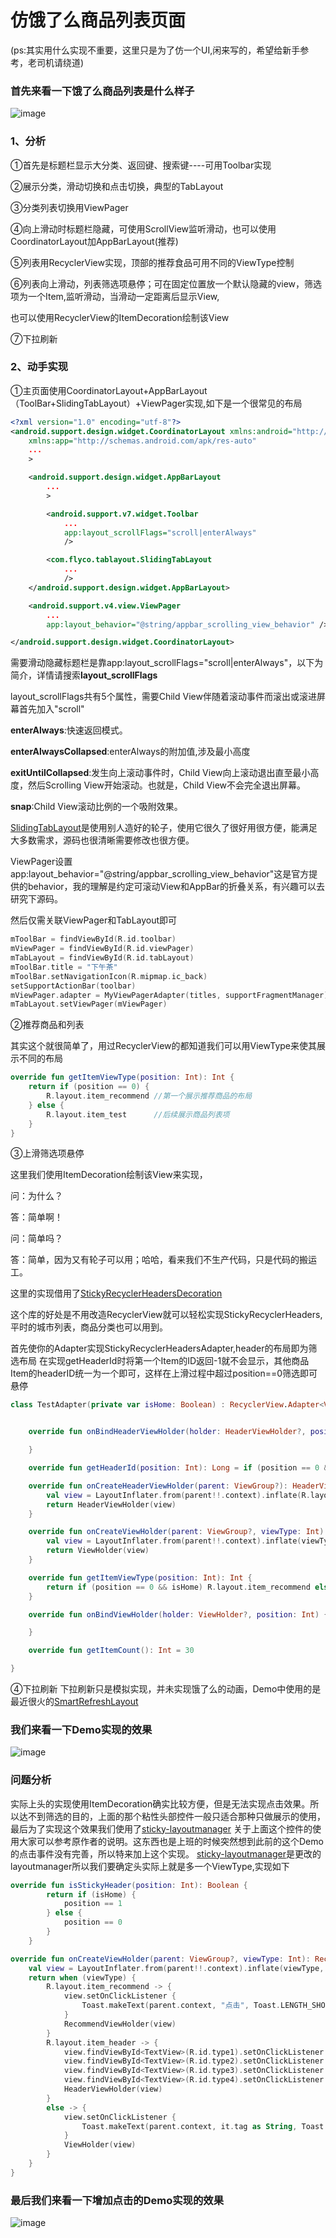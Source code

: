 # 仿饿了么商品列表页面
(ps:其实用什么实现不重要，这里只是为了仿一个UI,闲来写的，希望给新手参考，老司机请绕道)

### 首先来看一下饿了么商品列表是什么样子

![image](https://github.com/leiyun1993/ELeMaList/raw/master/screenshot/1.gif)

### 1、分析
①首先是标题栏显示大分类、返回键、搜索键----可用Toolbar实现

②展示分类，滑动切换和点击切换，典型的TabLayout

③分类列表切换用ViewPager

④向上滑动时标题栏隐藏，可使用ScrollView监听滑动，也可以使用CoordinatorLayout加AppBarLayout(推荐)

⑤列表用RecyclerView实现，顶部的推荐食品可用不同的ViewType控制

⑥列表向上滑动，列表筛选项悬停；可在固定位置放一个默认隐藏的view，筛选项为一个Item,监听滑动，当滑动一定距离后显示View,

也可以使用RecyclerView的ItemDecoration绘制该View

⑦下拉刷新

### 2、动手实现
①主页面使用CoordinatorLayout+AppBarLayout（ToolBar+SlidingTabLayout）+ViewPager实现,如下是一个很常见的布局

```xml
<?xml version="1.0" encoding="utf-8"?>
<android.support.design.widget.CoordinatorLayout xmlns:android="http://schemas.android.com/apk/res/android"
    xmlns:app="http://schemas.android.com/apk/res-auto"
    ...
    >

    <android.support.design.widget.AppBarLayout
        ...
        >

        <android.support.v7.widget.Toolbar
            ...
            app:layout_scrollFlags="scroll|enterAlways"
            />

        <com.flyco.tablayout.SlidingTabLayout
            ...
            />
    </android.support.design.widget.AppBarLayout>

    <android.support.v4.view.ViewPager
        ...
        app:layout_behavior="@string/appbar_scrolling_view_behavior" />

</android.support.design.widget.CoordinatorLayout>

```

需要滑动隐藏标题栏是靠app:layout_scrollFlags="scroll|enterAlways"，以下为简介，详情请搜索**layout_scrollFlags**

layout_scrollFlags共有5个属性，需要Child View伴随着滚动事件而滚出或滚进屏幕首先加入"scroll"

**enterAlways**:快速返回模式。

**enterAlwaysCollapsed**:enterAlways的附加值,涉及最小高度

**exitUntilCollapsed**:发生向上滚动事件时，Child View向上滚动退出直至最小高度，然后Scrolling View开始滚动。也就是，Child View不会完全退出屏幕。

**snap**:Child View滚动比例的一个吸附效果。

[SlidingTabLayout](https://github.com/H07000223/FlycoTabLayout)是使用别人造好的轮子，使用它很久了很好用很方便，能满足大多数需求，源码也很清晰需要修改也很方便。

ViewPager设置app:layout_behavior="@string/appbar_scrolling_view_behavior"这是官方提供的behavior，我的理解是约定可滚动View和AppBar的折叠关系，有兴趣可以去研究下源码。

然后仅需关联ViewPager和TabLayout即可
```kotlin
mToolBar = findViewById(R.id.toolbar)
mViewPager = findViewById(R.id.viewPager)
mTabLayout = findViewById(R.id.tabLayout)
mToolBar.title = "下午茶"
mToolBar.setNavigationIcon(R.mipmap.ic_back)
setSupportActionBar(toolbar)
mViewPager.adapter = MyViewPagerAdapter(titles, supportFragmentManager)
mTabLayout.setViewPager(mViewPager)
```

②推荐商品和列表

其实这个就很简单了，用过RecyclerView的都知道我们可以用ViewType来使其展示不同的布局

```kotlin
override fun getItemViewType(position: Int): Int {
    return if (position == 0) {
        R.layout.item_recommend //第一个展示推荐商品的布局
    } else {
        R.layout.item_test      //后续展示商品列表项
    }
}
```

③上滑筛选项悬停

这里我们使用ItemDecoration绘制该View来实现，

问：为什么？

答：简单啊！

问：简单吗？

答：简单，因为又有轮子可以用；哈哈，看来我们不生产代码，只是代码的搬运工。

这里的实现借用了[StickyRecyclerHeadersDecoration](https://github.com/timehop/sticky-headers-recyclerview)

这个库的好处是不用改造RecyclerView就可以轻松实现StickyRecyclerHeaders,平时的城市列表，商品分类也可以用到。

首先使你的Adapter实现StickyRecyclerHeadersAdapter<VH extends RecyclerView.ViewHolder>,header的布局即为筛选布局
在实现getHeaderId时将第一个Item的ID返回-1就不会显示，其他商品Item的headerID统一为一个即可，这样在上滑过程中超过position==0筛选即可悬停
```kotlin
class TestAdapter(private var isHome: Boolean) : RecyclerView.Adapter<ViewHolder>(), StickyRecyclerHeadersAdapter<HeaderViewHolder> {


    override fun onBindHeaderViewHolder(holder: HeaderViewHolder?, position: Int) {

    }

    override fun getHeaderId(position: Int): Long = if (position == 0 && isHome) -1 else 1

    override fun onCreateHeaderViewHolder(parent: ViewGroup?): HeaderViewHolder {
        val view = LayoutInflater.from(parent!!.context).inflate(R.layout.item_header, parent, false)
        return HeaderViewHolder(view)
    }

    override fun onCreateViewHolder(parent: ViewGroup?, viewType: Int): ViewHolder {
        val view = LayoutInflater.from(parent!!.context).inflate(viewType, parent, false)
        return ViewHolder(view)
    }

    override fun getItemViewType(position: Int): Int {
        return if (position == 0 && isHome) R.layout.item_recommend else R.layout.item_test
    }

    override fun onBindViewHolder(holder: ViewHolder?, position: Int) {

    }

    override fun getItemCount(): Int = 30

}
```

④下拉刷新
下拉刷新只是模拟实现，并未实现饿了么的动画，Demo中使用的是最近很火的[SmartRefreshLayout](https://github.com/scwang90/SmartRefreshLayout)

### 我们来看一下Demo实现的效果

![image](https://github.com/leiyun1993/ELeMaList/raw/master/screenshot/2.gif)

### 问题分析

实际上头的实现使用ItemDecoration确实比较方便，但是无法实现点击效果。所以达不到筛选的目的，上面的那个粘性头部控件一般只适合那种只做展示的使用，
最后为了实现这个效果我们使用了[sticky-layoutmanager](https://github.com/qiujayen/sticky-layoutmanager)
关于上面这个控件的使用大家可以参考原作者的说明。这东西也是上班的时候突然想到此前的这个Demo的点击事件没有完善，所以特来加上这个实现。
[sticky-layoutmanager](https://github.com/qiujayen/sticky-layoutmanager)是更改的layoutmanager所以我们要确定头实际上就是多一个ViewType,实现如下

```kotlin
override fun isStickyHeader(position: Int): Boolean {
        return if (isHome) {
            position == 1
        } else {
            position == 0
        }
    }

override fun onCreateViewHolder(parent: ViewGroup?, viewType: Int): RecyclerView.ViewHolder? {
    val view = LayoutInflater.from(parent!!.context).inflate(viewType, parent, false)
    return when (viewType) {
        R.layout.item_recommend -> {
            view.setOnClickListener {
                Toast.makeText(parent.context, "点击", Toast.LENGTH_SHORT).show()
            }
            RecommendViewHolder(view)
        }
        R.layout.item_header -> {
            view.findViewById<TextView>(R.id.type1).setOnClickListener { Toast.makeText(parent.context, "综合排序", Toast.LENGTH_SHORT).show() }
            view.findViewById<TextView>(R.id.type2).setOnClickListener { Toast.makeText(parent.context, "好评优先", Toast.LENGTH_SHORT).show() }
            view.findViewById<TextView>(R.id.type3).setOnClickListener { Toast.makeText(parent.context, "距离最近", Toast.LENGTH_SHORT).show() }
            view.findViewById<TextView>(R.id.type4).setOnClickListener { Toast.makeText(parent.context, "筛选", Toast.LENGTH_SHORT).show() }
            HeaderViewHolder(view)
        }
        else -> {
            view.setOnClickListener {
                Toast.makeText(parent.context, it.tag as String, Toast.LENGTH_SHORT).show()
            }
            ViewHolder(view)
        }
    }
}
```

### 最后我们来看一下增加点击的Demo实现的效果

![image](https://github.com/leiyun1993/ELeMaList/raw/master/screenshot/3.gif)
